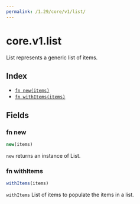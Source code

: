 ```yaml
---
permalink: /1.29/core/v1/list/
---
```


# core.v1.list

List represents a generic list of items.

## Index

* [`fn new(items)`](#fn-new)
* [`fn withItems(items)`](#fn-withitems)

## Fields

### fn new

```ts
new(items)
```

`new` returns an instance of List.

### fn withItems

```ts
withItems(items)
```

`withItems` List of items to populate the items in a list.